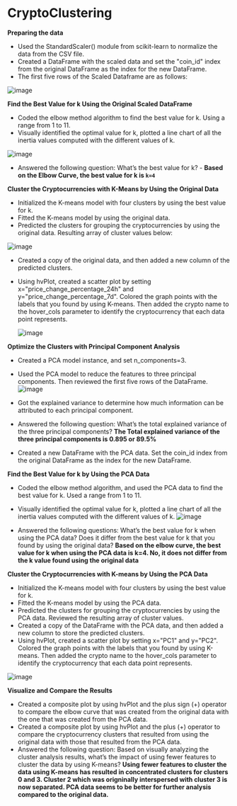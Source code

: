 # CryptoClustering

**Preparing the data**
- Used the StandardScaler() module from scikit-learn to normalize the data from the CSV file.
- Created a DataFrame with the scaled data and set the "coin_id" index from the original DataFrame as the index for the new DataFrame.
- The first five rows of the Scaled Dataframe are as follows:

![image](https://github.com/Anubala85/CryptoClustering/assets/158111116/c953dcac-34ff-40c8-a3d5-53dd9f03d545)

**Find the Best Value for k Using the Original Scaled DataFrame**
- Coded the elbow method algorithm to find the best value for k. Using a range from 1 to 11.
- Visually identified the optimal value for k, plotted a line chart of all the inertia values computed with the different values of k.

![image](https://github.com/Anubala85/CryptoClustering/assets/158111116/5a834ab6-f1ee-4af6-8fa9-a969e41a263f)

- Answered the following question: What’s the best value for k? - **Based on the Elbow Curve, the best value for k is `k=4`**

**Cluster the Cryptocurrencies with K-Means by Using the Original Data**
- Initialized the K-means model with four clusters by using the best value for k.
- Fitted the K-means model by using the original data.
- Predicted the clusters for grouping the cryptocurrencies by using the original data. Resulting array of cluster values below:

![image](https://github.com/Anubala85/CryptoClustering/assets/158111116/78b49ea9-1a93-4066-94e1-f73973774d8a)

- Created a copy of the original data, and then added a new column of the predicted clusters.
- Using hvPlot, created a scatter plot by setting x="price_change_percentage_24h" and y="price_change_percentage_7d". Colored the graph points with the labels that you found by using K-means. Then added the crypto name to the hover_cols parameter to identify the cryptocurrency that each data point represents.

  ![image](https://github.com/Anubala85/CryptoClustering/assets/158111116/c5a750bd-a86f-470a-baf8-51ec93933101)

**Optimize the Clusters with Principal Component Analysis**
- Created a PCA model instance, and set n_components=3.
- Used the PCA model to reduce the features to three principal components. Then reviewed the first five rows of the DataFrame.
![image](https://github.com/Anubala85/CryptoClustering/assets/158111116/02f108cf-d854-48e1-a073-18aec05d0c3e)

- Got the explained variance to determine how much information can be attributed to each principal component.
- Answered the following question: What’s the total explained variance of the three principal components?
**The Total explained variance of the three principal components is 0.895 or 89.5%**
- Created a new DataFrame with the PCA data. Set the coin_id index from the original DataFrame as the index for the new DataFrame.

**Find the Best Value for k by Using the PCA Data**
- Coded the elbow method algorithm, and used the PCA data to find the best value for k. Used a range from 1 to 11.
- Visually identified the optimal value for k, plotted a line chart of all the inertia values computed with the different values of k.
![image](https://github.com/Anubala85/CryptoClustering/assets/158111116/5a251893-7391-4980-879c-407a82e7d92f)

- Answered the following questions: What’s the best value for k when using the PCA data? Does it differ from the best value for k that you found by using the original data? **Based on the elbow curve, the best value for k when using the PCA data is k=4. No, it does not differ from the k value found using the original data**

**Cluster the Cryptocurrencies with K-means by Using the PCA Data**
- Initialized the K-means model with four clusters by using the best value for k.
- Fitted the K-means model by using the PCA data.
- Predicted the clusters for grouping the cryptocurrencies by using the PCA data. Reviewed the resulting array of cluster values.
- Created a copy of the DataFrame with the PCA data, and then added a new column to store the predicted clusters.
- Using hvPlot, created a scatter plot by setting x="PC1" and y="PC2". Colored the graph points with the labels that you found by using K-means. Then added the crypto name to the hover_cols parameter to identify the cryptocurrency that each data point represents.

![image](https://github.com/Anubala85/CryptoClustering/assets/158111116/fab37b51-3d6b-4dec-ae35-84ea25e3e6d7)

**Visualize and Compare the Results**
- Created a composite plot by using hvPlot and the plus sign (+) operator to compare the elbow curve that was created from the original data with the one that was created from the PCA data.
- Created a composite plot by using hvPlot and the plus (+) operator to compare the cryptocurrency clusters that resulted from using the original data with those that resulted from the PCA data.
- Answered the following question: Based on visually analyzing the cluster analysis results, what’s the impact of using fewer features to cluster the data by using K-means? **Using fewer features to cluster the data using K-means has resulted in concentrated clusters for clusters 0 and 3. Cluster 2 which was origninally interspersed with cluster 3 is now separated. PCA data seems to be better for further analysis compared to the original data.**
  


